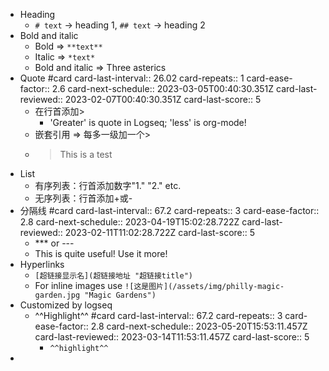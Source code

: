 - Heading
	- `# text` -> heading 1, `## text` -> heading 2
- Bold and italic
	- Bold ⇒ `**text**`
	- Italic ⇒ `*text*`
	- Bold and italic ⇒ Three asterics
- Quote #card
  card-last-interval:: 26.02
  card-repeats:: 1
  card-ease-factor:: 2.6
  card-next-schedule:: 2023-03-05T00:40:30.351Z
  card-last-reviewed:: 2023-02-07T00:40:30.351Z
  card-last-score:: 5
	- 在行首添加>
		- 'Greater' is quote in Logseq; 'less' is org-mode!
	- 嵌套引用 ⇒ 每多一级加一个>
	- > This is a test
- List
	- 有序列表：行首添加数字"1." "2." etc.
	- 无序列表：行首添加+或-
- 分隔线 #card
  card-last-interval:: 67.2
  card-repeats:: 3
  card-ease-factor:: 2.8
  card-next-schedule:: 2023-04-19T15:02:28.722Z
  card-last-reviewed:: 2023-02-11T11:02:28.722Z
  card-last-score:: 5
	- *** or ---
	- This is quite useful! Use it more!
- Hyperlinks
	- `[超链接显示名](超链接地址 "超链接title")`
	- For inline images use `![这是图片](/assets/img/philly-magic-garden.jpg "Magic Gardens")`
- Customized by logseq
	- ^^Highlight^^ #card
	  card-last-interval:: 67.2
	  card-repeats:: 3
	  card-ease-factor:: 2.8
	  card-next-schedule:: 2023-05-20T15:53:11.457Z
	  card-last-reviewed:: 2023-03-14T11:53:11.457Z
	  card-last-score:: 5
		- `^^highlight^^`
-